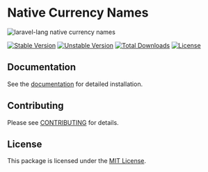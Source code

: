 # Native Currency Names

![laravel-lang native currency names](https://preview.dragon-code.pro/laravel-lang/native-currency-names.svg?brand=laravel&mode=dark)

[![Stable Version][badge_stable]][link_packagist]
[![Unstable Version][badge_unstable]][link_packagist]
[![Total Downloads][badge_downloads]][link_packagist]
[![License][badge_license]][link_license]

## Documentation

See the [documentation](https://laravel-lang.com) for detailed installation.

## Contributing

Please see [CONTRIBUTING](https://laravel-lang.com/contributions.html) for details.

## License

This package is licensed under the [MIT License][link_license].


[badge_stable]:     https://img.shields.io/github/v/release/Laravel-Lang/native-currency-names?label=stable&style=flat-square

[badge_unstable]:   https://img.shields.io/badge/unstable-dev--main-orange?style=flat-square

[badge_downloads]:  https://img.shields.io/packagist/dt/Laravel-Lang/native-currency-names.svg?style=flat-square

[badge_license]:    https://img.shields.io/packagist/l/Laravel-Lang/native-currency-names.svg?style=flat-square

[link_packagist]:   https://packagist.org/packages/Laravel-Lang/native-currency-names

[link_license]:     LICENSE
